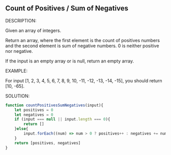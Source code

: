 ## Count of Positives / Sum of Negatives

DESCRIPTION:

Given an array of integers.

Return an array, where the first element is the count of positives numbers and the second element is sum of negative numbers. 0 is neither positive nor negative.

If the input is an empty array or is null, return an empty array.

EXAMPLE: 

For input [1, 2, 3, 4, 5, 6, 7, 8, 9, 10, -11, -12, -13, -14, -15], you should return [10, -65].

SOLUTION:

```javascript
function countPositivesSumNegatives(input){
    let positives = 0
    let negatives = 0
    if (input === null || input.length === 0){
        return []
    }else{
        input.forEach((num) => num > 0 ? positives++ : negatives += num)
    }
    return [positives, negatives]
}
```
